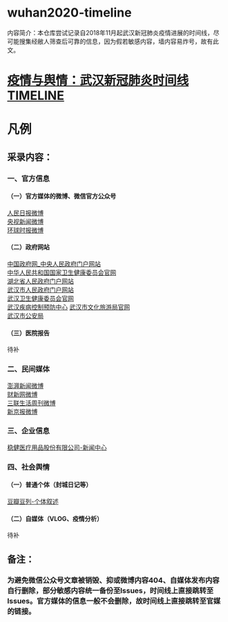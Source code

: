 wuhan2020-timeline
====================
内容简介：本仓库尝试记录自2018年11月起武汉新冠肺炎疫情进展的时间线，尽可能搜集经敝人筛查后可靠的信息，因为假若敏感内容，墙内容易炸号，故有此文。<br>

[疫情与舆情：武汉新冠肺炎时间线TIMELINE](https://github.com/Pratitya/wuhan2020-timeline/blob/master/%E6%97%B6%E9%97%B4%E7%BA%BFTIMELINE.md)
===========================================================

凡例
====
## 采录内容：
### 一、官方信息
#### （一）官方媒体的微博、微信官方公众号
[人民日报微博](https://weibo.com/rmrb?topnav=1&wvr=6&topsug=1&is_hot=1)<br>
[央视新闻微博](https://weibo.com/cctvxinwen)<br>
[环球时报微博](https://weibo.com/huanqiushibaoguanwei?refer_flag=1001030103_&is_hot=1)<br>
#### （二）政府网站
[中国政府网_中央人民政府门户网站](http://www.gov.cn/)<br>
[中华人民共和国国家卫生健康委员会官网](http://www.nhc.gov.cn/)<br>
[湖北省人民政府门户网站](http://www.hubei.gov.cn/)<br>
[武汉市人民政府门户网站](http://www.wuhan.gov.cn/)<br>
[武汉卫生健康委员会官网](http://wjw.wuhan.gov.cn/)<br>
[武汉疾病控制预防中心](http://www.whcdc.org/)
[武汉市文化旅游局官网](http://wlj.wuhan.gov.cn/html/index.html)<br>
[武汉市公安局](http://gaj.wuhan.gov.cn/jwgk/index.jhtml)
#### （三）医院报告
待补
### 二、民间媒体
[澎湃新闻微博](https://weibo.com/thepapernewsapp)<br>
[财新网微博](https://weibo.com/caixincn)<br>
[三联生活周刊微博](https://weibo.com/lifeweek)<br>
[新京报微博](https://weibo.com/xjb?is_hot=1)<br>
### 三、企业信息
[稳健医疗用品股份有限公司-新闻中心](http://www.winnermedical.cn/cn/newslist.html)<br>
### 四、社会舆情
#### （一）普通个体（封城日记等）
[豆瓣豆列-个体叙述](https://www.douban.com/doulist/122759092/)<br>
#### （二）自媒体（VLOG、疫情分析）
待补
## 备注：
### 为避免微信公众号文章被销毁、抑或微博内容404、自媒体发布内容自行删除，部分敏感内容统一备份至Issues，时间线上直接跳转至Issues。官方媒体的信息一般不会删除，故时间线上直接跳转至官媒的链接。
